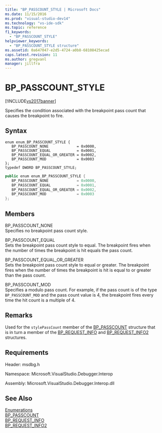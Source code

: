 ```yaml
---
title: "BP_PASSCOUNT_STYLE | Microsoft Docs"
ms.date: 11/15/2016
ms.prod: "visual-studio-dev14"
ms.technology: "vs-ide-sdk"
ms.topic: reference
f1_keywords: 
  - "BP_PASSCOUNT_STYLE"
helpviewer_keywords: 
  - "BP_PASSCOUNT_STYLE structure"
ms.assetid: 0a647047-e2d5-4724-a0b8-68108425ecad
caps.latest.revision: 11
ms.author: gregvanl
manager: jillfra
---
```

# BP_PASSCOUNT_STYLE
[!INCLUDE[vs2017banner](../../../includes/vs2017banner.md)]

Specifies the condition associated with the breakpoint pass count that causes the breakpoint to fire.  
  
## Syntax  
  
```cpp#  
enum enum_BP_PASSCOUNT_STYLE {   
   BP_PASSCOUNT_NONE             = 0x0000,  
   BP_PASSCOUNT_EQUAL            = 0x0001,  
   BP_PASSCOUNT_EQUAL_OR_GREATER = 0x0002,  
   BP_PASSCOUNT_MOD              = 0x0003  
};  
typedef DWORD BP_PASSCOUNT_STYLE;  
```  
  
```csharp  
public enum enum_BP_PASSCOUNT_STYLE {   
   BP_PASSCOUNT_NONE             = 0x0000,  
   BP_PASSCOUNT_EQUAL            = 0x0001,  
   BP_PASSCOUNT_EQUAL_OR_GREATER = 0x0002,  
   BP_PASSCOUNT_MOD              = 0x0003  
};  
```  
  
## Members  
 BP_PASSCOUNT_NONE  
 Specifies no breakpoint pass count style.  
  
 BP_PASSCOUNT_EQUAL  
 Sets the breakpoint pass count style to equal. The breakpoint fires when the number of times the breakpoint is hit equals the pass count.  
  
 BP_PASSCOUNT_EQUAL_OR_GREATER  
 Sets the breakpoint pass count style to equal or greater. The breakpoint fires when the number of times the breakpoint is hit is equal to or greater than the pass count.  
  
 BP_PASSCOUNT_MOD  
 Specifies a modulo pass count. For example, if the pass count is of the type `BP_PASSCOUNT_MOD` and the pass count value is 4, the breakpoint fires every time the hit count is a multiple of 4.  
  
## Remarks  
 Used for the `stylePassCount` member of the [BP_PASSCOUNT](../../../extensibility/debugger/reference/bp-passcount.md) structure that is in turn a member of the [BP_REQUEST_INFO](../../../extensibility/debugger/reference/bp-request-info.md) and [BP_REQUEST_INFO2](../../../extensibility/debugger/reference/bp-request-info2.md) structures.  
  
## Requirements  
 Header: msdbg.h  
  
 Namespace: Microsoft.VisualStudio.Debugger.Interop  
  
 Assembly: Microsoft.VisualStudio.Debugger.Interop.dll  
  
## See Also  
 [Enumerations](../../../extensibility/debugger/reference/enumerations-visual-studio-debugging.md)   
 [BP_PASSCOUNT](../../../extensibility/debugger/reference/bp-passcount.md)   
 [BP_REQUEST_INFO](../../../extensibility/debugger/reference/bp-request-info.md)   
 [BP_REQUEST_INFO2](../../../extensibility/debugger/reference/bp-request-info2.md)
